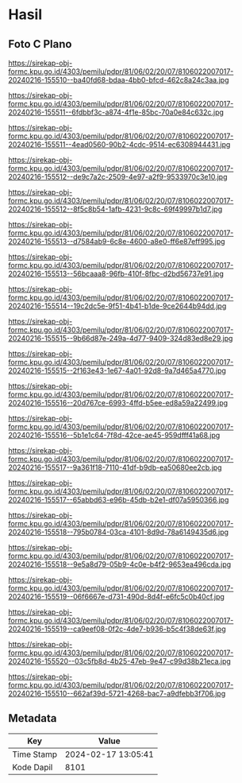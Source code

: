 # Hasil

## Foto C Plano

https://sirekap-obj-formc.kpu.go.id/4303/pemilu/pdpr/81/06/02/20/07/8106022007017-20240216-155510--ba40fd68-bdaa-4bb0-bfcd-462c8a24c3aa.jpg

https://sirekap-obj-formc.kpu.go.id/4303/pemilu/pdpr/81/06/02/20/07/8106022007017-20240216-155511--6fdbbf3c-a874-4f1e-85bc-70a0e84c632c.jpg

https://sirekap-obj-formc.kpu.go.id/4303/pemilu/pdpr/81/06/02/20/07/8106022007017-20240216-155511--4ead0560-90b2-4cdc-9514-ec6308944431.jpg

https://sirekap-obj-formc.kpu.go.id/4303/pemilu/pdpr/81/06/02/20/07/8106022007017-20240216-155512--de9c7a2c-2509-4e97-a2f9-9533970c3e10.jpg

https://sirekap-obj-formc.kpu.go.id/4303/pemilu/pdpr/81/06/02/20/07/8106022007017-20240216-155512--8f5c8b54-1afb-4231-9c8c-69f49997b1d7.jpg

https://sirekap-obj-formc.kpu.go.id/4303/pemilu/pdpr/81/06/02/20/07/8106022007017-20240216-155513--d7584ab9-6c8e-4600-a8e0-ff6e87eff995.jpg

https://sirekap-obj-formc.kpu.go.id/4303/pemilu/pdpr/81/06/02/20/07/8106022007017-20240216-155513--56bcaaa8-96fb-410f-8fbc-d2bd56737e91.jpg

https://sirekap-obj-formc.kpu.go.id/4303/pemilu/pdpr/81/06/02/20/07/8106022007017-20240216-155514--19c2dc5e-9f51-4b41-b1de-9ce2644b94dd.jpg

https://sirekap-obj-formc.kpu.go.id/4303/pemilu/pdpr/81/06/02/20/07/8106022007017-20240216-155515--9b66d87e-249a-4d77-9409-324d83ed8e29.jpg

https://sirekap-obj-formc.kpu.go.id/4303/pemilu/pdpr/81/06/02/20/07/8106022007017-20240216-155515--2f163e43-1e67-4a01-92d8-9a7d465a4770.jpg

https://sirekap-obj-formc.kpu.go.id/4303/pemilu/pdpr/81/06/02/20/07/8106022007017-20240216-155516--20d767ce-6993-4ffd-b5ee-ed8a59a22499.jpg

https://sirekap-obj-formc.kpu.go.id/4303/pemilu/pdpr/81/06/02/20/07/8106022007017-20240216-155516--5b1e1c64-7f8d-42ce-ae45-959dfff41a68.jpg

https://sirekap-obj-formc.kpu.go.id/4303/pemilu/pdpr/81/06/02/20/07/8106022007017-20240216-155517--9a361f18-7110-41df-b9db-ea50680ee2cb.jpg

https://sirekap-obj-formc.kpu.go.id/4303/pemilu/pdpr/81/06/02/20/07/8106022007017-20240216-155517--65abbd63-e96b-45db-b2e1-df07a5950366.jpg

https://sirekap-obj-formc.kpu.go.id/4303/pemilu/pdpr/81/06/02/20/07/8106022007017-20240216-155518--795b0784-03ca-4101-8d9d-78a6149435d6.jpg

https://sirekap-obj-formc.kpu.go.id/4303/pemilu/pdpr/81/06/02/20/07/8106022007017-20240216-155518--9e5a8d79-05b9-4c0e-b4f2-9653ea496cda.jpg

https://sirekap-obj-formc.kpu.go.id/4303/pemilu/pdpr/81/06/02/20/07/8106022007017-20240216-155519--06f6667e-d731-490d-8d4f-e6fc5c0b40cf.jpg

https://sirekap-obj-formc.kpu.go.id/4303/pemilu/pdpr/81/06/02/20/07/8106022007017-20240216-155519--ca9eef08-0f2c-4de7-b936-b5c4f38de63f.jpg

https://sirekap-obj-formc.kpu.go.id/4303/pemilu/pdpr/81/06/02/20/07/8106022007017-20240216-155520--03c5fb8d-4b25-47eb-9e47-c99d38b21eca.jpg

https://sirekap-obj-formc.kpu.go.id/4303/pemilu/pdpr/81/06/02/20/07/8106022007017-20240216-155510--662af39d-5721-4268-bac7-a9dfebb3f706.jpg


## Metadata

| Key        | Value               |
| ---------- | ------------------- |
| Time Stamp | 2024-02-17 13:05:41 |
| Kode Dapil | 8101                |



